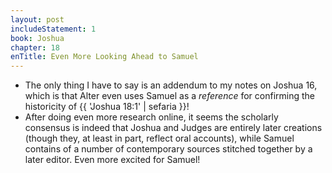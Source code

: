 ```yaml
---
layout: post
includeStatement: 1
book: Joshua
chapter: 18
enTitle: Even More Looking Ahead to Samuel
---
```


- The only thing I have to say is an addendum to my notes on Joshua 16, which is that Alter even uses Samuel as a *reference* for confirming the historicity of {{ 'Joshua 18:1' | sefaria }}!
- After doing even more research online, it seems the scholarly consensus is indeed that Joshua and Judges are entirely later creations (though they, at least in part, reflect oral accounts), while Samuel contains of a number of contemporary sources stitched together by a later editor. Even more excited for Samuel!

